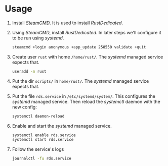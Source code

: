 # Usage

1. Install [_SteamCMD_](https://developer.valvesoftware.com/wiki/SteamCMD). It is
   used to install _RustDedicated_.

2. Using _SteamCMD_, install _RustDedicated_. In later steps we'll configure
   it to be run using _systemd_.

   ```bash
   steamcmd +login anonymous +app_update 258550 validate +quit
   ```

3. Create user `rust` with home `/home/rust/`. The _systemd_ managed service
   expects that.

   ```bash
   useradd -m rust
   ```

4. Put the dir `scripts/` in `home/rust/`. The _systemd_ managed service
   expects that.

5. Put the file `rds.service` in `/etc/systemd/system/`. This configures the
   _systemd_ managed service. Then reload the _systemctl_ daemon with the new
   config:

   ```bash
   systemctl daemon-reload
   ```

6. Enable and start the _systemd_ managed service.

   ```bash
   systemctl enable rds.service
   systemctl start rds.service
   ```

7. Follow the service's logs

   ```bash
   journalctl -fu rds.service
   ```
